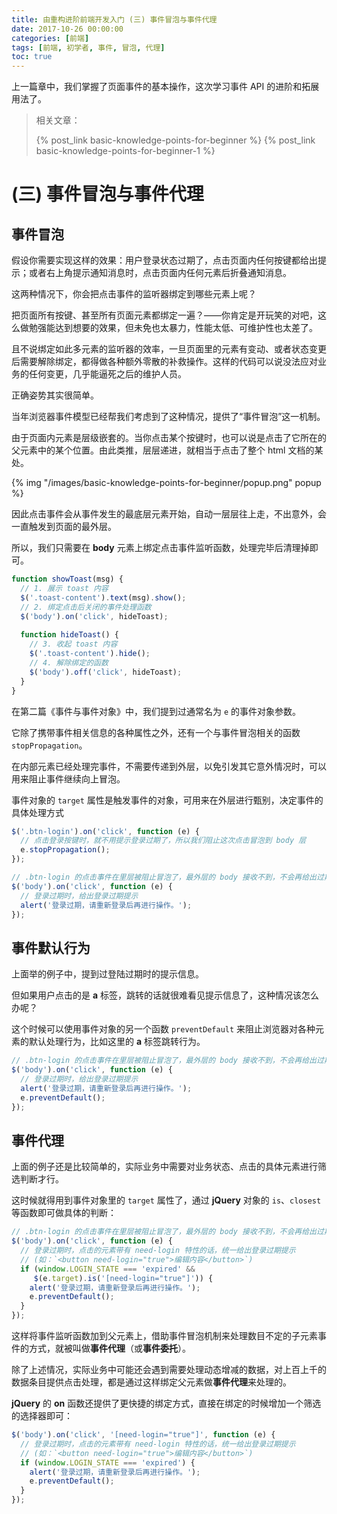 ```yaml
---
title: 由重构进阶前端开发入门 (三) 事件冒泡与事件代理
date: 2017-10-26 00:00:00
categories: [前端]
tags: [前端, 初学者, 事件, 冒泡, 代理]
toc: true
---
```


上一篇章中，我们掌握了页面事件的基本操作，这次学习事件 API 的进阶和拓展用法了。

<!-- more -->

> 相关文章：
>
> {% post_link basic-knowledge-points-for-beginner %}
> {% post_link basic-knowledge-points-for-beginner-1 %}

# (三) 事件冒泡与事件代理

## 事件冒泡

假设你需要实现这样的效果：用户登录状态过期了，点击页面内任何按键都给出提示；或者右上角提示通知消息时，点击页面内任何元素后折叠通知消息。

这两种情况下，你会把点击事件的监听器绑定到哪些元素上呢？

把页面所有按键、甚至所有页面元素都绑定一遍？——你肯定是开玩笑的对吧，这么做勉强能达到想要的效果，但未免也太暴力，性能太低、可维护性也太差了。

且不说绑定如此多元素的监听器的效率，一旦页面里的元素有变动、或者状态变更后需要解除绑定，都得做各种额外零散的补救操作。这样的代码可以说没法应对业务的任何变更，几乎能逼死之后的维护人员。

正确姿势其实很简单。

当年浏览器事件模型已经帮我们考虑到了这种情况，提供了“事件冒泡”这一机制。

由于页面内元素是层级嵌套的。当你点击某个按键时，也可以说是点击了它所在的父元素中的某个位置。由此类推，层层递进，就相当于点击了整个 html 文档的某处。

{% img "/images/basic-knowledge-points-for-beginner/popup.png" popup %}

因此点击事件会从事件发生的最底层元素开始，自动一层层往上走，不出意外，会一直触发到页面的最外层。

所以，我们只需要在 **body** 元素上绑定点击事件监听函数，处理完毕后清理掉即可。

```javascript
function showToast(msg) {
  // 1. 展示 toast 内容
  $('.toast-content').text(msg).show();
  // 2. 绑定点击后关闭的事件处理函数
  $('body').on('click', hideToast);
  
  function hideToast() {
    // 3. 收起 toast 内容
    $('.toast-content').hide();
    // 4. 解除绑定的函数
    $('body').off('click', hideToast);
  }
}
```

在第二篇《事件与事件对象》中，我们提到过通常名为 `e` 的事件对象参数。

它除了携带事件相关信息的各种属性之外，还有一个与事件冒泡相关的函数 `stopPropagation`。

在内部元素已经处理完事件，不需要传递到外层，以免引发其它意外情况时，可以用来阻止事件继续向上冒泡。

事件对象的 `target` 属性是触发事件的对象，可用来在外层进行甄别，决定事件的具体处理方式

```javascript
$('.btn-login').on('click', function (e) {
  // 点击登录按键时，就不用提示登录过期了，所以我们阻止这次点击冒泡到 body 层
  e.stopPropagation();
});

// .btn-login 的点击事件在里层被阻止冒泡了，最外层的 body 接收不到，不会再给出过期提示
$('body').on('click', function (e) {
  // 登录过期时，给出登录过期提示
  alert('登录过期，请重新登录后再进行操作。');
});
```



## 事件默认行为

上面举的例子中，提到过登陆过期时的提示信息。

但如果用户点击的是 **a** 标签，跳转的话就很难看见提示信息了，这种情况该怎么办呢？

这个时候可以使用事件对象的另一个函数 `preventDefault` 来阻止浏览器对各种元素的默认处理行为，比如这里的 **a** 标签跳转行为。

```javascript
// .btn-login 的点击事件在里层被阻止冒泡了，最外层的 body 接收不到，不会再给出过期提示
$('body').on('click', function (e) {
  // 登录过期时，给出登录过期提示
  alert('登录过期，请重新登录后再进行操作。');
  e.preventDefault();
});
```


## 事件代理

上面的例子还是比较简单的，实际业务中需要对业务状态、点击的具体元素进行筛选判断才行。

这时候就得用到事件对象里的 `target` 属性了，通过 **jQuery** 对象的 `is`、`closest` 等函数即可做具体的判断：

```javascript
// .btn-login 的点击事件在里层被阻止冒泡了，最外层的 body 接收不到，不会再给出过期提示
$('body').on('click', function (e) {
  // 登录过期时，点击的元素带有 need-login 特性的话，统一给出登录过期提示
  // (如：`<button need-login="true">编辑内容</button>`)
  if (window.LOGIN_STATE === 'expired' && 
     $(e.target).is('[need-login="true"]')) {
    alert('登录过期，请重新登录后再进行操作。');
    e.preventDefault();
  }
});
```

这样将事件监听函数加到父元素上，借助事件冒泡机制来处理数目不定的子元素事件的方式，就被叫做**事件代理**（或**事件委托**）。

除了上述情况，实际业务中可能还会遇到需要处理动态增减的数据，对上百上千的数据条目提供点击处理，都是通过这样绑定父元素做**事件代理**来处理的。

**jQuery** 的 **on** 函数还提供了更快捷的绑定方式，直接在绑定的时候增加一个筛选的选择器即可：

```javascript
$('body').on('click', '[need-login="true"]', function (e) {
  // 登录过期时，点击的元素带有 need-login 特性的话，统一给出登录过期提示
  // (如：`<button need-login="true">编辑内容</button>`)
  if (window.LOGIN_STATE === 'expired') {
    alert('登录过期，请重新登录后再进行操作。');
    e.preventDefault();
  }  
});
```

